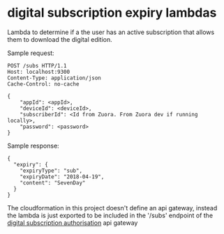 # digital subscription expiry lambdas

Lambda to determine if a the user has an active subscription that allows them to download the digital edition.

Sample request: 
```
POST /subs HTTP/1.1
Host: localhost:9300
Content-Type: application/json
Cache-Control: no-cache

{
    "appId": <appId>,
    "deviceId": <deviceId>,
    "subscriberId": <Id from Zuora. From Zuora dev if running locally>,
    "password": <password>
}

```
Sample response:
```
{
  "expiry": {
    "expiryType": "sub",
    "expiryDate": "2018-04-19",
    "content": "SevenDay"
  }
}
```

The cloudformation in this project doesn't define an api gateway, instead the lambda is just exported to be included in the '/subs' endpoint of the [digital subscription authorisation](https://github.com/guardian/digital-subscription-authorisation/blob/master/cloudformation.yaml) api gateway